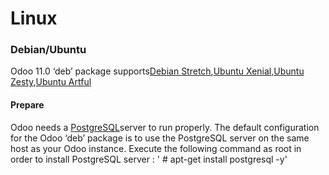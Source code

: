 # Linux
### Debian/Ubuntu

Odoo 11.0 ‘deb’ package supports[Debian Stretch](https://www.debian.org/releases/stretch//),[Ubuntu Xenial](http://releases.ubuntu.com/16.04/),[Ubuntu Zesty](http://old-releases.ubuntu.com/releases/17.04/),[Ubuntu Artful](http://old-releases.ubuntu.com/releases/17.10/)

#### Prepare
Odoo needs a [PostgreSQL](https://www.postgresql.org/)server to run properly. The default configuration for the Odoo ‘deb’ package is to use the PostgreSQL server on the same host as your Odoo instance. Execute the following command as root in order to install PostgreSQL server :
' # apt-get install postgresql -y'

